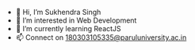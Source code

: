 - 👋 Hi, I’m Sukhendra Singh
- 👀 I’m interested in Web Development
- 🌱 I’m currently learning ReactJS
- 📫 Connect on 180303105335@paruluniversity.ac.in


